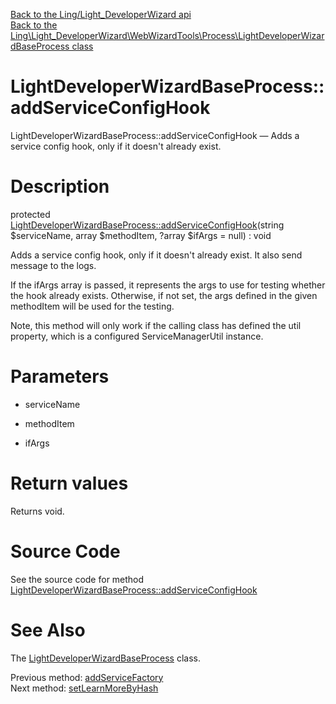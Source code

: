 [Back to the Ling/Light_DeveloperWizard api](https://github.com/lingtalfi/Light_DeveloperWizard/blob/master/doc/api/Ling/Light_DeveloperWizard.md)<br>
[Back to the Ling\Light_DeveloperWizard\WebWizardTools\Process\LightDeveloperWizardBaseProcess class](https://github.com/lingtalfi/Light_DeveloperWizard/blob/master/doc/api/Ling/Light_DeveloperWizard/WebWizardTools/Process/LightDeveloperWizardBaseProcess.md)


LightDeveloperWizardBaseProcess::addServiceConfigHook
================



LightDeveloperWizardBaseProcess::addServiceConfigHook — Adds a service config hook, only if it doesn't already exist.




Description
================


protected [LightDeveloperWizardBaseProcess::addServiceConfigHook](https://github.com/lingtalfi/Light_DeveloperWizard/blob/master/doc/api/Ling/Light_DeveloperWizard/WebWizardTools/Process/LightDeveloperWizardBaseProcess/addServiceConfigHook.md)(string $serviceName, array $methodItem, ?array $ifArgs = null) : void




Adds a service config hook, only if it doesn't already exist.
It also send message to the logs.

If the ifArgs array is passed, it represents the args to use for testing whether the hook already exists.
Otherwise, if not set, the args defined in the given methodItem will be used for the testing.

Note, this method will only work if the calling class has defined the util property,
which is a configured ServiceManagerUtil instance.




Parameters
================


- serviceName

    

- methodItem

    

- ifArgs

    


Return values
================

Returns void.








Source Code
===========
See the source code for method [LightDeveloperWizardBaseProcess::addServiceConfigHook](https://github.com/lingtalfi/Light_DeveloperWizard/blob/master/WebWizardTools/Process/LightDeveloperWizardBaseProcess.php#L318-L342)


See Also
================

The [LightDeveloperWizardBaseProcess](https://github.com/lingtalfi/Light_DeveloperWizard/blob/master/doc/api/Ling/Light_DeveloperWizard/WebWizardTools/Process/LightDeveloperWizardBaseProcess.md) class.

Previous method: [addServiceFactory](https://github.com/lingtalfi/Light_DeveloperWizard/blob/master/doc/api/Ling/Light_DeveloperWizard/WebWizardTools/Process/LightDeveloperWizardBaseProcess/addServiceFactory.md)<br>Next method: [setLearnMoreByHash](https://github.com/lingtalfi/Light_DeveloperWizard/blob/master/doc/api/Ling/Light_DeveloperWizard/WebWizardTools/Process/LightDeveloperWizardBaseProcess/setLearnMoreByHash.md)<br>


